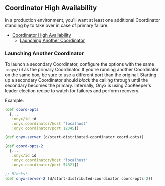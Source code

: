 ## Coordinator High Availability

In a production environment, you'll want at least one additional Coordinator standing by to take over in case of primary failure.

<!-- START doctoc generated TOC please keep comment here to allow auto update -->
<!-- DON'T EDIT THIS SECTION, INSTEAD RE-RUN doctoc TO UPDATE -->

- [Coordinator High Availability](#coordinator-high-availability)
  - [Launching Another Coordinator](#launching-another-coordinator)

<!-- END doctoc generated TOC please keep comment here to allow auto update -->

### Launching Another Coordinator

To launch a secondary Coordinator, configure the options with the same `:onyx/id` as the primary Coordinator. If you're running another Coordinator on the same box, be sure to use a different port than the original. Starting up a secondary Coordinator should *block* the calling through until the secondary becomes the primary. Internally, Onyx is using ZooKeeper's leader election recipe to watch for failures and perform recovery.

Example:

```clojure
(def coord-opts
  {...
   :onyx/id id
   :onyx.coordinator/host "localhost"
   :onyx.coordinator/port 12345})

(def onyx-server (d/start-distributed-coordinator coord-opts))

(def coord-opts-2
  {...
   :onyx/id id
   :onyx.coordinator/host "localhost"
   :onyx.coordinator/port 54321})

;; Blocks!
(def onyx-server-2 (d/start-distributed-coordinator coord-opts-2))
```